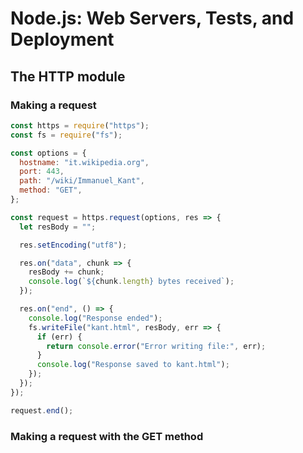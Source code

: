 # Node.js: Web Servers, Tests, and Deployment

## The HTTP module

### Making a request

```js
const https = require("https");
const fs = require("fs");

const options = {
  hostname: "it.wikipedia.org",
  port: 443,
  path: "/wiki/Immanuel_Kant",
  method: "GET",
};

const request = https.request(options, res => {
  let resBody = "";

  res.setEncoding("utf8");

  res.on("data", chunk => {
    resBody += chunk;
    console.log(`${chunk.length} bytes received`);
  });

  res.on("end", () => {
    console.log("Response ended");
    fs.writeFile("kant.html", resBody, err => {
      if (err) {
        return console.error("Error writing file:", err);
      }
      console.log("Response saved to kant.html");
    });
  });
});

request.end();
```

### Making a request with the GET method

```js

```